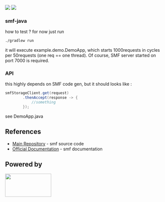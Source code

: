 [![](https://img.shields.io/badge/unicorn-approved-ff69b4.svg)](https://www.youtube.com/watch?v=9auOCbH5Ns4)
![][license img]

### smf-java
how to test ? for now just run
```bash
./gradlew run
```
it will execute example.demo.DemoApp, which starts 1000requests in cycles per 50requests (one req == one thread).
Of course, SMF server started on port 7000 is required.

### API
this highly depends on SMF code gen, but it should looks like :
```java
smfStorageClient.get(request)
        .thenAccept(response -> {
            //something
        });
```
see DemoApp.java

## References

* [Main Repository](https://github.com/senior7515/smf) - smf source code
* [Official Documentation](https://senior7515.github.io/smf/) - smf documentation

## Powered by
<img src="http://normanmaurer.me/presentations/2014-netflix-netty/images/netty_logo.png" height="75" width="150">

[license img]:https://img.shields.io/badge/License-Apache%202-blue.svg
